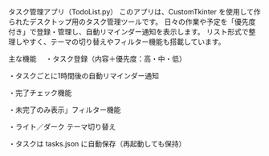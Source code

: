 タスク管理アプリ（TodoList.py）
このアプリは、CustomTkinter を使用して作られたデスクトップ用のタスク管理ツールです。
日々の作業や予定を「優先度付き」で登録・管理し、自動リマインダー通知を表示します。
リスト形式で整理しやすく、テーマの切り替えやフィルター機能も搭載しています。

主な機能
　・タスク登録（内容＋優先度：高・中・低）

 ・タスクごとに1時間後の自動リマインダー通知

 ・完了チェック機能

 ・未完了のみ表示」フィルター機能
 
 ・ライト／ダーク テーマ切り替え
 
 ・タスクは tasks.json に自動保存（再起動しても保持）
